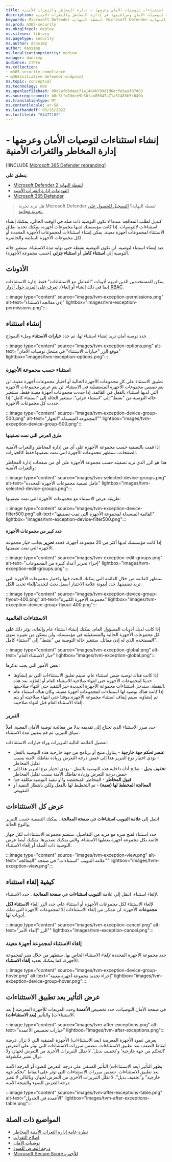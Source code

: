 ```yaml
---
title: إنشاء استثناءات لتوصيات الأمان وعرضها - إدارة المخاطر والثغرات الأمنية
description: إنشاء استثناءات لتوصيات الأمان ومراقبتها في إدارة المخاطر والثغرات الأمنية.
keywords: Microsoft Defender لنقطة النهاية، Microsoft Defender لنقطة النهاية tvm، إدارة المخاطر والثغرات الأمنية، & إدارة الثغرات الأمنية، & إدارة الثغرات الأمنية المعالجة، المعالجة بالتلفزيون intune، sccm المعالجة بالتلفزيون
ms.prod: m365-security
ms.mktglfcycl: deploy
ms.sitesec: library
ms.pagetype: security
ms.author: dansimp
author: dansimp
ms.localizationpriority: medium
manager: dansimp
audience: ITPro
ms.collection:
- m365-security-compliance
- m365initiative-defender-endpoint
ms.topic: conceptual
ms.technology: mde
ms.openlocfilehash: 00d7afd9daec71a14d4b789d1d6dcfe5eaf07d83
ms.sourcegitcommit: b0c3ffd7ddee9b30fab85047a71a31483b5c649b
ms.translationtype: MT
ms.contentlocale: ar-SA
ms.lasthandoff: 03/25/2022
ms.locfileid: "64477182"
---
```

# <a name="create-and-view-exceptions-for-security-recommendations---threat-and-vulnerability-management"></a>إنشاء استثناءات لتوصيات الأمان وعرضها - إدارة المخاطر والثغرات الأمنية

[!INCLUDE [Microsoft 365 Defender rebranding](../../includes/microsoft-defender.md)]

**ينطبق على:**

- [Microsoft Defender لنقطة النهاية 2](https://go.microsoft.com/fwlink/?linkid=2154037)
- [التهديدات إدارة الثغرات الأمنية](next-gen-threat-and-vuln-mgt.md)
- [Microsoft 365 Defender](https://go.microsoft.com/fwlink/?linkid=2118804)

> هل تريد تجربة Microsoft Defender لنقطة النهاية؟ [التسجيل للحصول على تجربة مجانية.](https://signup.microsoft.com/create-account/signup?products=7f379fee-c4f9-4278-b0a1-e4c8c2fcdf7e&ru=https://aka.ms/MDEp2OpenTrial?ocid=docs-wdatp-portaloverview-abovefoldlink)

كبديل لطلب المعالجة عندما لا تكون التوصية ذات صلة في الوقت الحالي، يمكنك إنشاء استثناءات لالتوصيات. إذا كانت مؤسستك لديها مجموعات أجهزة، يمكنك تحديد نطاق الاستثناء لمجموعات أجهزة معينة. يمكن إنشاء استثناءات لمجموعات الأجهزة المحددة أو لكل مجموعات الأجهزة السابقة والحاضرة.

عند إنشاء استثناء لتوصية، لن تكون التوصية نشطة حتى نهاية مدة الاستثناء. ستتغير حالة التوصية إلى **استثناء كامل** أو **استثناء جزئي** (حسب مجموعة الأجهزة).

## <a name="permissions"></a>الأذونات

يمكن للمستخدمين الذين لديهم أذونات "التعامل مع الاستثناءات" فقط إدارة الاستثناءات (بما في ذلك إنشاء أو إلغاء). [تعرف على المزيد حول أدوار RBAC](user-roles.md).

:::image type="content" source="images/tvm-exception-permissions.png" alt-text="إذن معالجة الاستثناء" lightbox="images/tvm-exception-permissions.png":::

## <a name="create-an-exception"></a>إنشاء استثناء

حدد توصية أمان تريد إنشاء استثناء لها، ثم حدد **خيارات الاستثناء** وملء النموذج.

:::image type="content" source="images/tvm-exception-options.png" alt-text="موقع الزر &quot;خيارات الاستثناء&quot; في منتحل توصيات الأمان" lightbox="images/tvm-exception-options.png":::

### <a name="exception-by-device-group"></a>استثناء حسب مجموعة الأجهزة

تطبيق الاستثناء على كل مجموعات الأجهزة الحالية أو اختيار مجموعات أجهزة معينة. لن يتم تضمين مجموعات الأجهزة المستقبلية في الاستثناء. لن يتم عرض مجموعات الأجهزة التي لديها استثناء بالفعل في القائمة. إذا حددت مجموعات أجهزة معينة فقط، ستتغير حالة التوصية من "نشط" إلى "استثناء جزئي". ستتغير الحالة إلى "استثناء كامل" إذا حددت كل مجموعات الأجهزة.

:::image type="content" source="images/tvm-exception-device-group-500.png" alt-text="المجموعة المنسدلة &quot;الجهاز&quot;" lightbox="images/tvm-exception-device-group-500.png":::

#### <a name="filtered-views"></a>طرق العرض التي تمت تصفيتها

إذا قمت بالتصفية حسب مجموعة الأجهزة على أي من إدارة المخاطر والثغرات الأمنية الصفحات، ستظهر مجموعات الأجهزة التي تمت تصفيتها فقط كالخيارات.

هذا هو الزر الذي تريد تصفيته حسب مجموعة الأجهزة على أي من صفحات إدارة المخاطر والثغرات الأمنية:

:::image type="content" source="images/tvm-selected-device-groups.png" alt-text="عامل تصفية مجموعات الأجهزة المحددة" lightbox="images/tvm-selected-device-groups.png":::

طريقة عرض الاستثناء مع مجموعات الأجهزة التي تمت تصفيتها:

:::image type="content" source="images/tvm-exception-device-filter500.png" alt-text="القائمة المنسدلة لمجموعة الأجهزة التي تمت تصفيتها" lightbox="images/tvm-exception-device-filter500.png":::

#### <a name="large-number-of-device-groups"></a>عدد كبير من مجموعات الأجهزة

إذا كانت مؤسستك لديها أكثر من 20 مجموعة أجهزة، فحدد **تحرير** بجانب خيار مجموعة الأجهزة التي تمت تصفيتها.

:::image type="content" source="images/tvm-exception-edit-groups.png" alt-text="إجراء تحرير أعداد كبيرة من المجموعات" lightbox="images/tvm-exception-edit-groups.png":::

ستظهر القائمة من خلال القائمة التي يمكنك البحث فيها واختيار مجموعات الأجهزة التي تريد تضمينها. حدد أيقونة علامة الاختيار أسفل بحث لتحديد/إلغاء تحديد الكل.

:::image type="content" source="images/tvm-exception-device-group-flyout-400.png" alt-text="مجموعة الأجهزة الكبيرة" lightbox="images/tvm-exception-device-group-flyout-400.png":::

### <a name="global-exceptions"></a>الاستثناءات العالمية

إذا كانت لديك أذونات المسؤول العام، يمكنك إنشاء استثناء عام وإلغائه. يؤثر ذلك **على** كل مجموعات الأجهزة الحالية والمستقبلية في مؤسستك، ولن يتمكن من تغييره سوى المستخدم الذي له إذن مماثل. ستتغير حالة التوصية من "نشط" إلى "استثناء كامل".

:::image type="content" source="images/tvm-exception-global.png" alt-text="خيار الاستثناء العام" lightbox="images/tvm-exception-global.png":::

بعض الأمور التي يجب تذكرها:

- إذا كانت هناك توصية ضمن استثناء عام، سيتم تعليق الاستثناءات التي تم إنشاؤها حديثا لمجموعات الأجهزة حتى انتهاء صلاحية الاستثناء العام أو إلغاؤه. بعد هذه النقطة، ستدخل استثناءات مجموعة الأجهزة الجديدة حيز التنفيذ حتى انتهاء صلاحيتها.
- إذا كانت هناك توصية لها استثناءات لمجموعات أجهزة معينة، وكان هناك استثناء عام تم إنشاؤه، سيتم إيقاف استثناء مجموعة الأجهزة مؤقتا حتى انتهاء صلاحيته أو يتم إلغاء الاستثناء العام قبل انتهاء صلاحيته.

### <a name="justification"></a>التبرير

حدد مبرر الاستثناء الذي تحتاج إلى تقديمه بدلا من معالجة توصية الأمان المعنية. املأ سياق التبرير، ثم قم بتعيين مدة الاستثناء.

تفصيل القائمة التالية التبريرات وراء خيارات الاستثناءات:

- **عنصر تحكم جهة خارجية** - يتناول منتج أو برنامج من جهة خارجية هذه التوصية بالفعل - يؤدي اختيار نوع التبرير هذا إلى خفض درجة التعرض وزيادة نقاطك الآمنة بسبب تقليل المخاطر
- **تخفيف بديل** - تعالج أداة داخلية هذه التوصية بالفعل - يؤدي اختيار نوع التبرير هذا إلى خفض درجة التعرض وزيادة نقاطك الآمنة بسبب تقليل المخاطر
- **قبول المخاطر** - المخاطر المنخفضة و/أو تنفيذ التوصية مكلفة جدا
- **المعالجة المخطط لها (نعمة)** - تم التخطيط لها بالفعل ولكن بانتظار التنفيذ أو التفويض

## <a name="view-all-exceptions"></a>عرض كل الاستثناءات

انتقل إلى **علامة التبويب استثناءات** في **صفحة المعالجة** . يمكنك التصفية حسب التبرير والنوع الحالة.

 حدد استثناء لفتح منزه مع مزيد من التفاصيل. ستضم مجموعة الاستثناءات لكل جهاز قائمة بكل مجموعة أجهزة يغطيها الاستثناء، والتي يمكنك تصديرها. يمكنك أيضا عرض التوصية ذات الصلة أو إلغاء الاستثناء.

:::image type="content" source="images/tvm-exception-view.png" alt-text="علامة التبويب &quot;استثناءات&quot; في صفحة &quot;المعالجة&quot;" lightbox="images/tvm-exception-view.png":::

## <a name="how-to-cancel-an-exception"></a>كيفية إلغاء استثناء

لإلغاء استثناء، انتقل إلى علامة **التبويب استثناءات** في **صفحة المعالجة** . حدد الاستثناء.

لإلغاء الاستثناء لكل مجموعات الأجهزة أو استثناء عام، حدد الزر إلغاء **الاستثناء لكل مجموعات** الأجهزة. لن تتمكن من إلغاء الاستثناءات إلا لمجموعات الأجهزة التي تملك أذونات لها.

:::image type="content" source="images/tvm-exception-cancel.png" alt-text="الزر &quot;إلغاء الأمر&quot;" lightbox="images/tvm-exception-cancel.png":::

### <a name="cancel-the-exception-for-a-specific-device-group"></a>إلغاء الاستثناء لمجموعة أجهزة معينة

حدد مجموعة الأجهزة المحددة لإلغاء الاستثناء الخاص بها. ستظهر من خلال منير لمجموعة الأجهزة، كما يمكنك تحديد **إلغاء الاستثناء**.

:::image type="content" source="images/tvm-exception-device-group-hover.png" alt-text="إجراء تحديد مجموعة أجهزة معينة" lightbox="images/tvm-exception-device-group-hover.png":::

## <a name="view-impact-after-exceptions-are-applied"></a>عرض التأثير بعد تطبيق الاستثناءات

في صفحة الأمان التوصيات، حدد تخصيص **الأعمدة** وحدد المربعات للأجهزة المعرضة **(** بعد الاستثناءات) والتأثير **(بعد الاستثناءات)**.

:::image type="content" source="images/tvm-after-exceptions.png" alt-text="خيارات تخصيص الأعمدة" lightbox="images/tvm-after-exceptions.png":::

يعرض عمود الأجهزة المعرضة (بعد الاستثناءات) الأجهزة المتبقية التي لا تزال عرضة لنقاط الضعف بعد تطبيق الاستثناءات. تتضمن مبررات الاستثناءات التي تؤثر على التعرض 'التحكم من جهة خارجية' و'تخفيف بديل'. لا تقلل التبريرات الأخرى من التعرض لجهاز، ولا تزال تعتبر مكشوفة.

يظهر التأثير (بعد الاستثناءات) التأثير المتبقي على درجة التعرض للضوء أو الدرجة الآمنة بعد تطبيق الاستثناءات. تتضمن مبررات الاستثناءات التي تؤثر على النقاط "تحكم جهة خارجية" و"تخفيف بديل". لا تقلل التبريرات الأخرى من التعرض لجهاز، وبالتالي لا تتغير درجة التعرض للضوء والنتيجة الآمنة.

:::image type="content" source="images/tvm-after-exceptions-table.png" alt-text="الأعمدة في الجدول" lightbox="images/tvm-after-exceptions-table.png":::

## <a name="related-topics"></a>المواضيع ذات الصلة

- [نظرة عامة إدارة الثغرات الأمنية المخاطر](next-gen-threat-and-vuln-mgt.md)
- [إصلاح الثغرات](tvm-remediation.md)
- [توصيات الأمان](tvm-security-recommendation.md)
- [درجة التعرض للضوء](tvm-exposure-score.md)
- [Microsoft Secure Score للأجهزة](tvm-microsoft-secure-score-devices.md)
